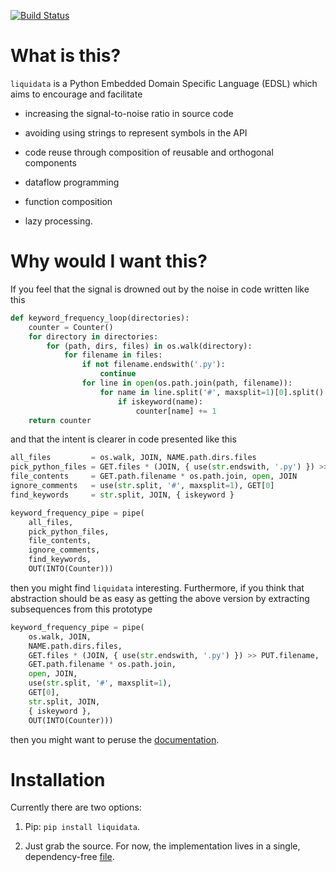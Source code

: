 [![Build Status](https://travis-ci.org/jacg/liquidata.svg?branch=master)](https://travis-ci.org/jacg/liquidata)

<!-- ANCHOR: what_is_this -->

# What is this?

`liquidata` is a Python Embedded Domain Specific Language (EDSL) which aims to encourage and facilitate

+ increasing the signal-to-noise ratio in source code

+ avoiding using strings to represent symbols in the API

+ code reuse through composition of reusable and orthogonal components

+ dataflow programming

+ function composition

+ lazy processing.

<!-- ANCHOR_END: what_is_this -->

# Why would I want this?

If you feel that the signal is drowned out by the noise in code written like
this

```python
def keyword_frequency_loop(directories):
    counter = Counter()
    for directory in directories:
        for (path, dirs, files) in os.walk(directory):
            for filename in files:
                if not filename.endswith('.py'):
                    continue
                for line in open(os.path.join(path, filename)):
                    for name in line.split('#', maxsplit=1)[0].split():
                        if iskeyword(name):
                            counter[name] += 1
    return counter
```

and that the intent is clearer in code presented like this

```python
all_files         = os.walk, JOIN, NAME.path.dirs.files
pick_python_files = GET.files * (JOIN, { use(str.endswith, '.py') }) >> PUT.filename
file_contents     = GET.path.filename * os.path.join, open, JOIN
ignore_comments   = use(str.split, '#', maxsplit=1), GET[0]
find_keywords     = str.split, JOIN, { iskeyword }

keyword_frequency_pipe = pipe(
    all_files,
    pick_python_files,
    file_contents,
    ignore_comments,
    find_keywords,
    OUT(INTO(Counter)))
```

then you might find `liquidata` interesting. Furthermore, if you think that
abstraction should be as easy as getting the above version by extracting
subsequences from this prototype

```python
keyword_frequency_pipe = pipe(
    os.walk, JOIN,
    NAME.path.dirs.files,
    GET.files * (JOIN, { use(str.endswith, '.py') }) >> PUT.filename,
    GET.path.filename * os.path.join,
    open, JOIN,
    use(str.split, '#', maxsplit=1),
    GET[0],
    str.split, JOIN,
    { iskeyword },
    OUT(INTO(Counter)))
```

then you might want to peruse the [documentation](https://jacg.github.io/liquidata).

# Installation

<!-- ANCHOR: installation -->

Currently there are two options:

1. Pip: `pip install liquidata`.

2. Just grab the source. For now, the implementation lives in a single,
   dependency-free
   [file](https://github.com/jacg/liquidata/raw/master/liquidata.py).

<!-- ANCHOR_END: installation -->
